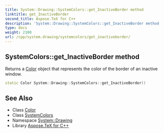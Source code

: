 ```yaml
---
title: System::Drawing::SystemColors::get_InactiveBorder method
linktitle: get_InactiveBorder
second_title: Aspose.TeX for C++
description: 'System::Drawing::SystemColors::get_InactiveBorder method. Returns a Color object that represents the color of the border of an inactive window in C++.'
type: docs
weight: 2100
url: /cpp/system.drawing/systemcolors/get_inactiveborder/
---
```

## SystemColors::get_InactiveBorder method


Returns a [Color](../../color/) object that represents the color of the border of an inactive window.

```cpp
static Color System::Drawing::SystemColors::get_InactiveBorder()
```

## See Also

* Class [Color](../../color/)
* Class [SystemColors](../)
* Namespace [System::Drawing](../../)
* Library [Aspose.TeX for C++](../../../)
